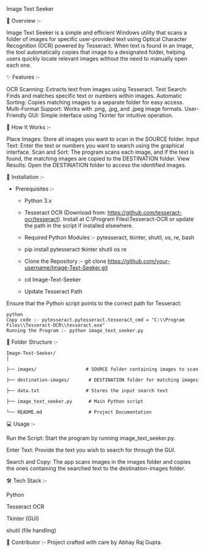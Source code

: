 Image Text Seeker

📜 Overview :- 

Image Text Seeker is a simple and efficient Windows utility that scans a folder of images for specific user-provided text using Optical Character Recognition (OCR) powered by Tesseract. When text is found in an image, the tool automatically copies that image to a designated folder, helping users quickly locate relevant images without the need to manually open each one.

✨ Features :- 

OCR Scanning: Extracts text from images using Tesseract.
Text Search: Finds and matches specific text or numbers within images.
Automatic Sorting: Copies matching images to a separate folder for easy access.
Multi-Format Support: Works with .png, .jpg, and .jpeg image formats.
User-Friendly GUI: Simple interface using Tkinter for intuitive operation.

🚀 How It Works :-

Place Images: Store all images you want to scan in the SOURCE folder.
Input Text: Enter the text or numbers you want to search using the graphical interface.
Scan and Sort: The program scans each image, and if the text is found, the matching images are copied to the DESTINATION folder.
View Results: Open the DESTINATION folder to access the identified images.

🔧 Installation :-

  * Prerequisites :-
    
     * Python 3.x
     * Tesseract OCR (Download from: https://github.com/tesseract-ocr/tesseract). Install at C:\Program Files\Tesseract-OCR or update the path in the script if installed elsewhere.
    * Required Python Modules :- pytesseract, tkinter, shutil, os, re, bash
    
    * pip install pytesseract tkinter shutil os re
    
    * Clone the Repository :- git clone https://github.com/your-username/Image-Text-Seeker.git
    
    * cd Image-Text-Seeker
    
    * Update Tesseract Path


  Ensure that the Python script points to the correct path for Tesseract:

    python
    Copy code :- pytesseract.pytesseract.tesseract_cmd = "C:\\Program Files\\Tesseract-OCR\\tesseract.exe"
    Running the Program :- python image_text_seeker.py

    
📂 Folder Structure :- 

    Image-Text-Seeker/
    │
    
    ├── images/                  # SOURCE folder containing images to scan
    
    ├── destination-images/       # DESTINATION folder for matching images
    
    ├── data.txt                 # Stores the input search text
    
    ├── image_text_seeker.py      # Main Python script
    
    └── README.md                 # Project Documentation


💻 Usage :- 

  Run the Script: Start the program by running image_text_seeker.py.
  
  Enter Text: Provide the text you wish to search for through the GUI.
  
  Search and Copy: The app scans images in the images folder and copies the ones containing the searched text to the destination-images folder.

🛠 Tech Stack :- 

  Python
  
  Tesseract OCR
  
  Tkinter (GUI)
  
  shutil (file handling)

  
🤝 Contributor :- Project crafted with care by Abhay Raj Gupta.
